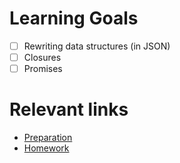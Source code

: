 # Learning Goals
- [ ] Rewriting data structures (in JSON)
- [ ] Closures
- [ ] Promises

# Relevant links
* [Preparation](preparation.md)
* [Homework](homework.md)

